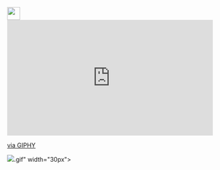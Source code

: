 <img src = "https://gfycat.com/abandonedgreatblowfish-dragon-ball-super-ultra-instinct" width = "30px">
<iframe src="https://giphy.com/embed/j1suKvc9YCyxEkjnhp" width="480" height="270" frameBorder="0" class="giphy-embed" allowFullScreen></iframe><p><a href="https://giphy.com/gifs/moodman-goku-dragon-ball-super-ultra-instinct-j1suKvc9YCyxEkjnhp">via GIPHY</a></p>
<img src="https://raw.githubusercontent.com/<OWNER>/<OWNER>/master/<"https://giphy.com/gifs/moodman-goku-dragon-ball-super-ultra-instinct-j1suKvc9YCyxEkjnhp">.gif" width="30px">
